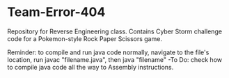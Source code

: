 # Team-Error-404
Repository for Reverse Engineering class.  Contains Cyber Storm challenge code for a Pokemon-style Rock Paper Scissors game.

Reminder: to compile and run java code normally, navigate to the file's location, run javac "filename.java", then java "filename"
    -To Do: check how to compile java code all the way to Assembly instructions.
 